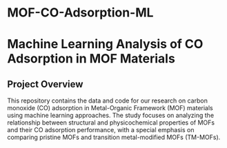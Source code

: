 # MOF-CO-Adsorption-ML
# Machine Learning Analysis of CO Adsorption in MOF Materials

## Project Overview
This repository contains the data and code for our research on carbon monoxide (CO) adsorption in Metal-Organic Framework (MOF) materials using machine learning approaches. The study focuses on analyzing the relationship between structural and physicochemical properties of MOFs and their CO adsorption performance, with a special emphasis on comparing pristine MOFs and transition metal-modified MOFs (TM-MOFs).
